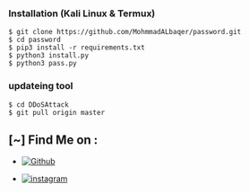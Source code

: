 ### Installation (Kali Linux & Termux)

```
$ git clone https://github.com/MohmmadALbaqer/password.git
$ cd password
$ pip3 install -r requirements.txt
$ python3 install.py
$ python3 pass.py

```



### updateing tool
```
$ cd DDoSAttack
$ git pull origin master

```




## [~] Find Me on :

- [![Github](https://img.shields.io/badge/Github-MohnnadALbaqer-green?style=for-the-badge&logo=github)](https://github.com/MohmmadALbaqer)


- [![instagram](https://img.shields.io/badge/Instagram-r94xs-green?style=for-the-badge&logo=instagram)](https://instagram.com/r94xs)


